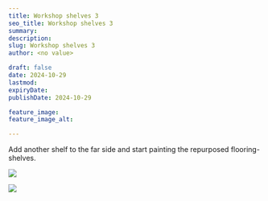 ```yaml
---
title: Workshop shelves 3
seo_title: Workshop shelves 3
summary:
description:
slug: Workshop shelves 3
author: <no value>

draft: false
date: 2024-10-29
lastmod:
expiryDate:
publishDate: 2024-10-29

feature_image:
feature_image_alt:

---
```

Add another shelf to the far side and start painting the repurposed flooring-shelves.

![](/images/1272.jpeg)

![](/images/1273.jpeg)